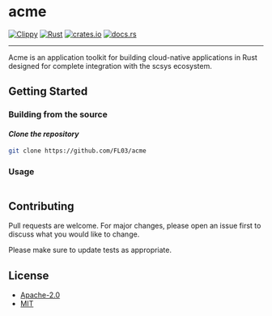 # acme

[![Clippy](https://github.com/FL03/acme/actions/workflows/clippy.yml/badge.svg)](https://github.com/FL03/acme/actions/workflows/clippy.yml)
[![Rust](https://github.com/FL03/acme/actions/workflows/rust.yml/badge.svg)](https://github.com/FL03/acme/actions/workflows/rust.yml)
[![crates.io](https://img.shields.io/crates/v/acme.svg)](https://crates.io/crates/acme)
[![docs.rs](https://docs.rs/acme/badge.svg)](https://docs.rs/acme)

***

Acme is an application toolkit for building cloud-native applications in Rust designed for complete integration with the scsys ecosystem.

## Getting Started

### Building from the source

#### _Clone the repository_

```bash
git clone https://github.com/FL03/acme
```

### Usage

```rust

```

## Contributing

Pull requests are welcome. For major changes, please open an issue first
to discuss what you would like to change.

Please make sure to update tests as appropriate.

## License

- [Apache-2.0](https://choosealicense.com/licenses/apache-2.0/)
- [MIT](https://choosealicense.com/licenses/mit/)
